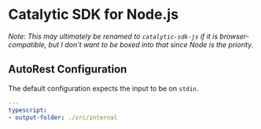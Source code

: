 # Catalytic SDK for Node.js

_Note: This may ultimately be renamed to `catalytic-sdk-js` if it is browser-compatible, but I don't want to be boxed into that since Node is the priority._


## AutoRest Configuration

The default configuration expects the input to be on `stdin`.

```yaml
---
typescript:
- output-folder: ./src/internal
```
